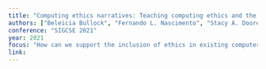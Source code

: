 ```yaml
---
title: "Computing ethics narratives: Teaching computing ethics and the impact of predictive algorithms"
authors: ["Beleicia Bullock", "Fernando L. Nascimento", "Stacy A. Doore"]
conference: "SIGCSE 2021"
year: 2021
focus: "How can we support the inclusion of ethics in existing computer science courses? We present a novel reposirory of computer science (CS) ethics modules to aid the inclusion of ethics within existing CS courses. To show its potential value, we highlight a pilot of our predicitve policing module that aimed to provide an 'ethical laboratory' for undergraduate students in an intermediate algorithms course. Our findings show that students were able to contextualize ethical issues, but wanted more class time devoted to the activity."
link:
---
```

